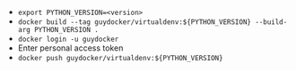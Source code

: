 - `export PYTHON_VERSION=<version>`
- `docker build --tag guydocker/virtualdenv:${PYTHON_VERSION} --build-arg PYTHON_VERSION .`
- `docker login -u guydocker`
- Enter personal access token
- `docker push guydocker/virtualdenv:${PYTHON_VERSION}`